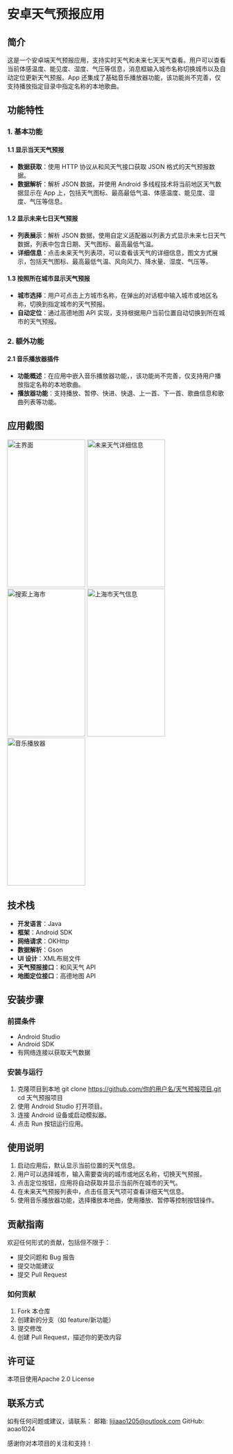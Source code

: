 # 安卓天气预报应用

## 简介
这是一个安卓端天气预报应用，支持实时天气和未来七天天气查看。用户可以查看当前体感温度、能见度、湿度、气压等信息，消息框输入城市名称切换城市以及自动定位更新天气预报。App 还集成了基础音乐播放器功能，该功能尚不完善，仅支持播放指定目录中指定名称的本地歌曲。

## 功能特性
### 1. 基本功能
#### 1.1 显示当天天气预报
- **数据获取**：使用 HTTP 协议从和风天气接口获取 JSON 格式的天气预报数据。
- **数据解析**：解析 JSON 数据，并使用 Android 多线程技术将当前地区天气数据显示在 App 上，包括天气图标、最高最低气温、体感温度、能见度、湿度、气压等信息。
#### 1.2 显示未来七日天气预报
- **列表展示**：解析 JSON 数据，使用自定义适配器以列表方式显示未来七日天气数据，列表中包含日期、天气图标、最高最低气温。
- **详细信息**：点击未来天气列表项，可以查看该天气的详细信息，图文方式展示，包括天气图标、最高最低气温、风向风力、降水量、湿度、气压等。
#### 1.3 按照所在城市显示天气预报
- **城市选择**：用户可点击上方城市名称，在弹出的对话框中输入城市或地区名称，切换到指定城市的天气预报。
- **自动定位**：通过高德地图 API 实现，支持根据用户当前位置自动切换到所在城市的天气预报。
### 2. 额外功能
#### 2.1 音乐播放器插件
- **功能概述**：在应用中嵌入音乐播放器功能，，该功能尚不完善，仅支持用户播放指定名称的本地歌曲。
- **播放器功能**：支持播放、暂停、快进、快退、上一首、下一首、歌曲信息和歌曲列表等功能。

## 应用截图
<img src="https://github.com/user-attachments/assets/068baaa9-e111-48f9-b89f-2f07aa001c66" alt="主界面" width="180" height="340">
<img src="https://github.com/user-attachments/assets/e3506668-e2f6-42a6-905f-76266df8dfe5" alt="未来天气详细信息" width="180" height="340">
<img src="https://github.com/user-attachments/assets/8179ac88-65e9-41ca-95ed-37e353d2af17" alt="搜索上海市" width="180" height="340">
<img src="https://github.com/user-attachments/assets/6d188f35-c74e-4b93-8005-5624955e6925" alt="上海市天气信息" width="180" height="340">
<img src="https://github.com/user-attachments/assets/42301162-b57b-4ed8-8e0e-fb7484a79466" alt="音乐播放器" width="180" height="340">

## 技术栈
- **开发语言**：Java
- **框架**：Android SDK
- **网络请求**：OKHttp
- **数据解析**：Gson
- **UI 设计**：XML布局文件
- **天气预报接口**：和风天气 API
- **地图定位接口**：高德地图 API


## 安装步骤
### 前提条件
- Android Studio
- Android SDK
- 有网络连接以获取天气数据
### 安装与运行
1. 克隆项目到本地
   git clone https://github.com/你的用户名/天气预报项目.git
   cd 天气预报项目
2. 使用 Android Studio 打开项目。
3. 连接 Android 设备或启动模拟器。
4. 点击 Run 按钮运行应用。

## 使用说明
1. 启动应用后，默认显示当前位置的天气信息。
2. 用户可以选择城市，输入需要查询的城市或地区名称，切换天气预报。
3. 点击定位按钮，应用将自动获取并显示当前所在城市的天气。
4. 在未来天气预报列表中，点击任意天气项可查看详细天气信息。
5. 使用音乐播放器功能，选择播放本地曲，使用播放、暂停等控制按钮操作。

## 贡献指南
欢迎任何形式的贡献，包括但不限于：
- 提交问题和 Bug 报告
- 提交功能建议
- 提交 Pull Request
### 如何贡献
1. Fork 本仓库
2. 创建新的分支（如 feature/新功能）
3. 提交修改
4. 创建 Pull Request，描述你的更改内容

## 许可证
本项目使用Apache 2.0 License

## 联系方式
如有任何问题或建议，请联系：
邮箱: lijiaao1205@outlook.com
GitHub: aoao1024

感谢你对本项目的关注和支持！
